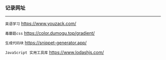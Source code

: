 ### 记录网址

***

`英语学习` 	https://www.youzack.com/

`毒蘑菇css` https://color.dumogu.top/gradient/

`生成代码块`	https://snippet-generator.app/

`JavaScript 实用工具库`	https://www.lodashjs.com/